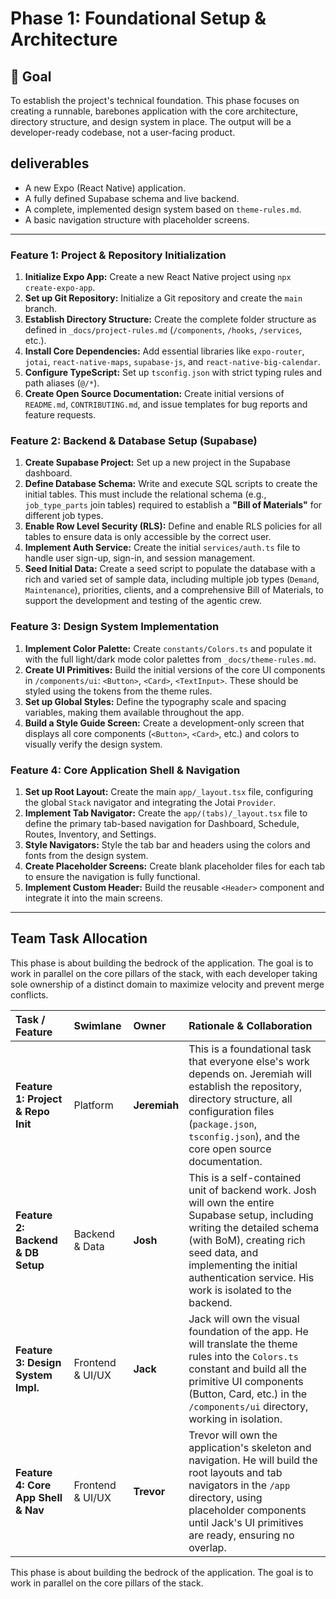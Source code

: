 # Phase 1: Foundational Setup & Architecture

## 🎯 Goal
To establish the project's technical foundation. This phase focuses on creating a runnable, barebones application with the core architecture, directory structure, and design system in place. The output will be a developer-ready codebase, not a user-facing product.

##  deliverables
- A new Expo (React Native) application.
- A fully defined Supabase schema and live backend.
- A complete, implemented design system based on `theme-rules.md`.
- A basic navigation structure with placeholder screens.

---

### Feature 1: Project & Repository Initialization

1.  **Initialize Expo App:** Create a new React Native project using `npx create-expo-app`.
2.  **Set up Git Repository:** Initialize a Git repository and create the `main` branch.
3.  **Establish Directory Structure:** Create the complete folder structure as defined in `_docs/project-rules.md` (`/components`, `/hooks`, `/services`, etc.).
4.  **Install Core Dependencies:** Add essential libraries like `expo-router`, `jotai`, `react-native-maps`, `supabase-js`, and `react-native-big-calendar`.
5.  **Configure TypeScript:** Set up `tsconfig.json` with strict typing rules and path aliases (`@/*`).
6.  **Create Open Source Documentation:** Create initial versions of `README.md`, `CONTRIBUTING.md`, and issue templates for bug reports and feature requests.

### Feature 2: Backend & Database Setup (Supabase)

1.  **Create Supabase Project:** Set up a new project in the Supabase dashboard.
2.  **Define Database Schema:** Write and execute SQL scripts to create the initial tables. This must include the relational schema (e.g., `job_type_parts` join tables) required to establish a **"Bill of Materials"** for different job types.
3.  **Enable Row Level Security (RLS):** Define and enable RLS policies for all tables to ensure data is only accessible by the correct user.
4.  **Implement Auth Service:** Create the initial `services/auth.ts` file to handle user sign-up, sign-in, and session management.
5.  **Seed Initial Data:** Create a seed script to populate the database with a rich and varied set of sample data, including multiple job types (`Demand`, `Maintenance`), priorities, clients, and a comprehensive Bill of Materials, to support the development and testing of the agentic crew.

### Feature 3: Design System Implementation

1.  **Implement Color Palette:** Create `constants/Colors.ts` and populate it with the full light/dark mode color palettes from `_docs/theme-rules.md`.
2.  **Create UI Primitives:** Build the initial versions of the core UI components in `/components/ui`: `<Button>`, `<Card>`, `<TextInput>`. These should be styled using the tokens from the theme rules.
3.  **Set up Global Styles:** Define the typography scale and spacing variables, making them available throughout the app.
4.  **Build a Style Guide Screen:** Create a development-only screen that displays all core components (`<Button>`, `<Card>`, etc.) and colors to visually verify the design system.

### Feature 4: Core Application Shell & Navigation

1.  **Set up Root Layout:** Create the main `app/_layout.tsx` file, configuring the global `Stack` navigator and integrating the Jotai `Provider`.
2.  **Implement Tab Navigator:** Create the `app/(tabs)/_layout.tsx` file to define the primary tab-based navigation for Dashboard, Schedule, Routes, Inventory, and Settings.
3.  **Style Navigators:** Style the tab bar and headers using the colors and fonts from the design system.
4.  **Create Placeholder Screens:** Create blank placeholder files for each tab to ensure the navigation is fully functional.
5.  **Implement Custom Header:** Build the reusable `<Header>` component and integrate it into the main screens.

---

## Team Task Allocation

This phase is about building the bedrock of the application. The goal is to work in parallel on the core pillars of the stack, with each developer taking sole ownership of a distinct domain to maximize velocity and prevent merge conflicts.

| Task / Feature | Swimlane | Owner | Rationale & Collaboration |
| :--- | :--- | :--- | :--- |
| **Feature 1: Project & Repo Init** | Platform | **Jeremiah** | This is a foundational task that everyone else's work depends on. Jeremiah will establish the repository, directory structure, all configuration files (`package.json`, `tsconfig.json`), and the core open source documentation. |
| **Feature 2: Backend & DB Setup** | Backend & Data | **Josh** | This is a self-contained unit of backend work. Josh will own the entire Supabase setup, including writing the detailed schema (with BoM), creating rich seed data, and implementing the initial authentication service. His work is isolated to the backend. |
| **Feature 3: Design System Impl.** | Frontend & UI/UX | **Jack** | Jack will own the visual foundation of the app. He will translate the theme rules into the `Colors.ts` constant and build all the primitive UI components (Button, Card, etc.) in the `/components/ui` directory, working in isolation. |
| **Feature 4: Core App Shell & Nav** | Frontend & UI/UX | **Trevor** | Trevor will own the application's skeleton and navigation. He will build the root layouts and tab navigators in the `/app` directory, using placeholder components until Jack's UI primitives are ready, ensuring no overlap. | 

This phase is about building the bedrock of the application. The goal is to work in parallel on the core pillars of the stack.
